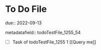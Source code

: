 # To Do File

due:: 2022-09-13

metadatafield:: todoTestFile_1255_54

- [ ] Task of todoTestFile_1255 1 [[Query me]]
